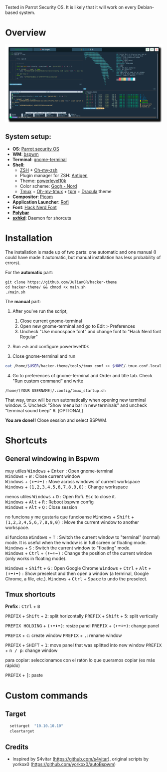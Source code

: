 Tested in Parrot Security OS. It is likely that it will work on every Debian-based system.

# Overview
![BSPWM](https://raw.githubusercontent.com/JulianGR/hacker-theme/main/preview-photo.png)




## System setup:
- **OS**: [Parrot security OS](https://www.parrotsec.org/)
- **WM**: [bspwm](https://github.com/baskerville/bspwm)
- **Terminal**: [gnome-terminal](https://en.wikipedia.org/wiki/GNOME_Terminal)
- **Shell**: 
  - [ZSH](https://www.zsh.org/) + [Oh-my-zsh](https://ohmyz.sh/)
  - Plugin manager for ZSH: [Antigen](https://github.com/zsh-users/antigen)
  - Theme: [powerlevel10k](https://github.com/romkatv/powerlevel10k)
  - Color scheme: [Gogh - Nord](https://gogh-co.github.io/Gogh/)
  - [Tmux](https://en.wikipedia.org/wiki/Tmux) + [Oh-my-tmux](https://github.com/gpakosz/.tmux) + [tpm](https://github.com/tmux-plugins/tpm) + [Dracula](https://draculatheme.com/tmux) theme
- **Compositor**: [Picom](https://github.com/jonaburg/picom)
- **Application Launcher**: [Rofi](https://github.com/davatorium/rofi)
- **Font**: [Hack Nerd Font](https://www.nerdfonts.com/)
- [**Polybar**](https://github.com/polybar/polybar)
- [**sxhkd**](https://github.com/baskerville/sxhkd): Daemon for shorcuts


# Installation
The installation is made up of two parts: one automatic and one manual (I could have made it automatic, but manual installation has less probability of errors). 


For the **automatic** part:
```
git clone https://github.com/JulianGR/hacker-theme
cd hacker-theme/ && chmod +x main.sh
./main.sh
```

The **manual** part:

1. After you've run the script,
	1. Close current gnome-terminal
	2. Open new gnome-terminal and go to Edit > Preferences
	3. Uncheck "Use monospace font" and change font to "Hack Nerd font Regular"


2. Run `zsh` and configure powerlevel10k
3. Close gnome-terminal and run 
```sh
cat /home/$USER/hacker-theme/tools/tmux_conf >> $HOME/.tmux.conf.local && tmux
```

4. Go to preferences of gnome-terminal and Order and title tab. Check "Run custom command" and write 
```
/home/[YOUR USERNAME]/.config/tmux_startup.sh
```
That way, tmux will be run automatically when opening new terminal window. 
5. Uncheck "Show menu bar in new terminals" and uncheck "terminal sound beep"
6. [OPTIONAL]





**You are done!!** 
Close session and select BSPWM.

# Shortcuts

## General windowing in Bspwm
muy utiles
<kbd>Windows</kbd> + <kbd>Enter</kbd> : Open gnome-terminal  
<kbd>Windows</kbd> + <kbd>W</kbd> : Close current window  
<kbd>Windows</kbd> + <kbd>(⬆⬅⬇➡)</kbd> : Move across windows of current workspace  
<kbd>Windows</kbd> + <kbd>(1,2,3,4,5,6,7,8,9,0)</kbd> : Change workspace 


menos utiles
<kbd>Windows</kbd> + <kbd>D</kbd> : Open Rofi. <kbd>Esc</kbd> to close it.  
<kbd>Windows</kbd> + <kbd>Alt</kbd> + <kbd>R</kbd> : Reboot bspwm config  
<kbd>Windows</kbd> + <kbd>Alt</kbd> + <kbd>Q</kbd> : Close session




no funciona y me gustaria que funcioanse
<kbd>Windows</kbd> + <kbd>Shift</kbd> + <kbd>(1,2,3,4,5,6,7,8,9,0)</kbd> : Move the current window to another workspace.   


si funciona
<kbd>Windows</kbd> + <kbd>T</kbd> : Switch the current window to "terminal" (normal) mode. It is useful when the window is in full screen or floating mode.  
<kbd>Windows</kbd> + <kbd>S</kbd> : Switch the current window to "floating" mode.  
<kbd>Windows</kbd> + <kbd>Ctrl</kbd> + <kbd>(⬆⬅⬇➡)</kbd> : Change the position of the current window (only works in floating mode).  


<kbd>Windows</kbd> + <kbd>Shift</kbd> + <kbd>G</kbd> : Open Google Chrome 
<kbd>Windows</kbd> + <kbd>Ctrl</kbd> + <kbd>Alt</kbd> + <kbd>(⬆⬅⬇➡)</kbd> : Show preselect and then open a window (a terminal, Google Chrome, a file, etc.). <kbd>Windows</kbd> + <kbd>Ctrl</kbd> + <kbd>Space</kbd> to undo the preselect.  

## Tmux shortcuts

**Prefix** : <kbd>Ctrl</kbd> + <kbd>B</kbd>

<kbd>PREFIX</kbd> + <kbd>Shift</kbd> + <kbd>2</kbd>: split horizontally 
<kbd>PREFIX</kbd> + <kbd>Shift</kbd> + <kbd>5</kbd>: split vertically

<kbd>PREFIX HOLDING</kbd> + <kbd>(⬆⬅⬇➡)</kbd>: resize panel
<kbd>PREFIX</kbd> + <kbd>(⬆⬅⬇➡)</kbd>: change panel

 <kbd>PREFIX</kbd> + <kbd>c</kbd>: create window
 <kbd>PREFIX</kbd> + <kbd>,</kbd>: rename window

 <kbd>PREFIX</kbd> + <kbd>SHIFT</kbd> + <kbd>1</kbd>: move panel that was splitted into new window
 <kbd>PREFIX</kbd> + <kbd>n / p</kbd>: change window


para copiar: seleccionamos con el ratón lo que queramos copiar (es más rápido)

 <kbd>PREFIX</kbd> + <kbd>]</kbd>: paste


# Custom commands

## Target
```sh
  settarget  "10.10.10.10"
  cleartarget
```


## Credits
- Inspired by S4vitar (https://github.com/s4vitar), original scripts by yorkox0 (https://github.com/yorkox0/autoBspwm)

